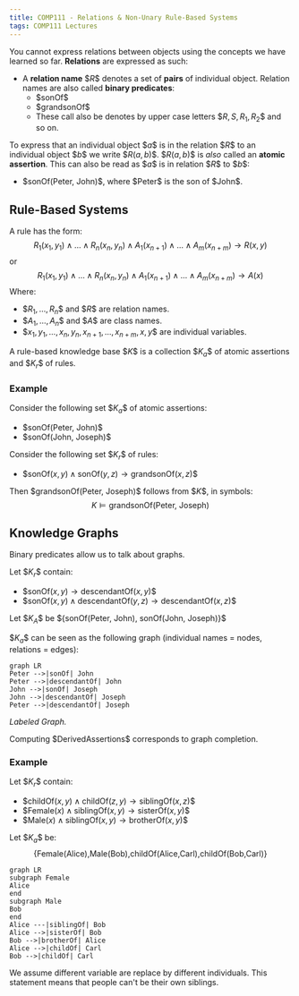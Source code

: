 ```yaml
---
title: COMP111 - Relations & Non-Unary Rule-Based Systems
tags: COMP111 Lectures
---
```

You cannot express relations between objects using the concepts we have learned so far. **Relations** are expressed as such: 

* A **relation name** \$$R\$$ denotes a set of **pairs** of individual object. Relation names are also called **binary predicates**: 
	* \$$\text{sonOf}\$$
	* \$$\text{grandsonOf}\$$
	* These call also be denotes by upper case letters \$$R,S,R_1,R_2\$$ and so on.
	
To express that an individual object \$$a\$$ is in the relation \$$R\$$ to an individual object \$$b\$$ we write \$$R(a,b)\$$. \$$R(a,b)\$$ is *also* called an **atomic assertion**. This can also be read as \$$a\$$ is in relation \$$R\$$ to \$$b\$$:

* \$$\text{sonOf(Peter, John)}\$$, where \$$\text{Peter}\$$ is the son of \$$\text{John}\$$.

## Rule-Based Systems
A rule has the form:
$$R_1(x_1,y_1)\wedge\ldots\wedge R_n(x_n,y_n)\wedge A_1(x_{n+1})\wedge\ldots\wedge A_m(x_{n+m})\rightarrow R(x,y)$$
or
$$R_1(x_1,y_1)\wedge\ldots\wedge R_n(x_n,y_n)\wedge A_1(x_{n+1})\wedge\ldots\wedge A_m(x_{n+m})\rightarrow A(x)$$
Where:

* \$$R_1,\ldots,R_n\$$ and \$$R\$$ are relation names.
* \$$A_1,\ldots,A_n\$$ and \$$A\$$ are class names.
* \$$x_1,y_1,\ldots,x_n,y_n,x_{n+1},\ldots,x_{n+m},x,y\$$ are individual variables.

A rule-based knowledge base \$$K\$$ is a collection \$$K_a\$$ of atomic assertions and \$$K_r\$$ of rules.

### Example

Consider the following set \$$K_a\$$ of atomic assertions:

* \$$\text{sonOf(Peter, John)}\$$
* \$$\text{sonOf(John, Joseph)}\$$

Consider the following set \$$K_r\$$ of rules:

* \$$\text{sonOf}(x,y)\wedge\text{sonOf}(y,z)\rightarrow\text{grandsonOf}(x,z)\$$

Then \$$\text{grandsonOf(Peter, Joseph)}\$$ follows from \$$K\$$, in symbols:
$$K\models\text{grandsonOf(Peter, Joseph)}$$

## Knowledge Graphs

Binary predicates allow us to talk about graphs.

Let \$$K_r\$$ contain:

* \$$\text{sonOf}(x,y)\rightarrow\text{descendantOf}(x,y)\$$
* \$$\text{sonOf}(x,y)\wedge\text{descendantOf}(y,z)\rightarrow\text{descendantOf}(x,z)\$$

Let \$$K_A\$$ be \$$\{\text{sonOf(Peter, John), sonOf(John, Joseph)}\}\$$

\$$K_a\$$ can be seen as the following graph  (individual names = nodes, relations = edges):

```mermaid
graph LR
Peter -->|sonOf| John
Peter -->|descendantOf| John
John -->|sonOf| Joseph
John -->|descendantOf| Joseph
Peter -->|descendantOf| Joseph

```
*Labeled Graph.*

Computing \$$\text{DerivedAssertions}\$$ corresponds to graph completion.

### Example

Let \$$K_r\$$ contain:

* \$$\text{childOf}(x,y)\wedge\text{childOf}(z,y)\rightarrow\text{siblingOf}(x,z)\$$
* \$$\text{Female}(x)\wedge\text{siblingOf}(x,y)\rightarrow\text{sisterOf}(x,y)\$$
* \$$\text{Male}(x)\wedge\text{siblingOf}(x,y)\rightarrow\text{brotherOf}(x,y)\$$

Let \$$K_a\$$ be:
$$\{\text{Female(Alice),Male(Bob),childOf(Alice,Carl),childOf(Bob,Carl)}\}$$

```mermaid
graph LR
subgraph Female
Alice
end
subgraph Male
Bob
end
Alice ---|siblingOf| Bob
Alice -->|sisterOf| Bob
Bob -->|brotherOf| Alice
Alice -->|childOf| Carl
Bob -->|childOf| Carl
```

We assume different variable are replace by different individuals. This statement means that people can't be their own siblings.



